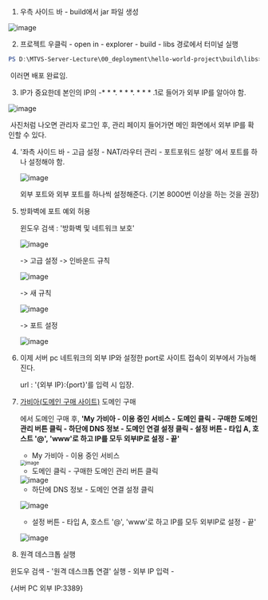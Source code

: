 1. 우측 사이드 바 - build에서 jar 파일 생성

![image](https://github.com/Subak-Uncle/Subak-Uncle/assets/115992753/312207f7-ad3b-45ea-83c8-8f5186cd6fc6)

2. 프로젝트 우클릭 - open in - explorer - build - libs 경로에서 터미널 실행 

~~~powershell
PS D:\MTVS-Server-Lecture\00_deployment\hello-world-project\build\libs> java -jar .\hello-0.0.1-SNAPSHOT.jar	
~~~

​	이러면 배포 완료임.



3. IP가 중요한데 본인의 IP의 -* * *. * * *. * * * .1로 들어가 외부 IP를 알아야 함.

![image](https://github.com/Subak-Uncle/Subak-Uncle/assets/115992753/060b4d2e-c724-4d60-81b7-17e6ac47889a)



​	사진처럼 나오면 관리자 로그인 후, 관리 페이지 들어가면 메인 화면에서 외부 IP를 확인할 수 있다.

4. '좌측 사이드 바 - 고급 설정 - NAT/라우터 관리 - 포트포워드 설정' 에서 포트를 하나 설정해야 함.

   ![image](https://github.com/Subak-Uncle/Subak-Uncle/assets/115992753/6f4a3c3d-ee55-417f-ae48-c96ebca6e220)

   외부 포트와 외부 포트를 하나씩 설정해준다. (기본 8000번 이상을 하는 것을 권장)

5. 방화벽에 포트 예외 허용

   윈도우 검색 : '방화벽 및 네트워크 보호'

   ![image](https://github.com/Subak-Uncle/Subak-Uncle/assets/115992753/d03fb06d-f984-477c-b26b-73453d5c2785)

   

   -> 고급 설정 -> 인바운드 규칙

   ![image](https://github.com/Subak-Uncle/Subak-Uncle/assets/115992753/5feebbfb-39c7-4cc7-b62c-511e9c5b3de6)

   -> 새 규칙

   ![image](https://github.com/Subak-Uncle/Subak-Uncle/assets/115992753/521be07f-0173-4099-8312-09c1c02518ad)

   

   -> 포트 설정

   ![image](https://github.com/Subak-Uncle/Subak-Uncle/assets/115992753/c4eb8e95-e7fe-4238-9b43-37928691f993)

   

   

6. 이제 서버 pc 네트워크의 외부 IP와 설정한 port로 사이트 접속이 외부에서 가능해진다.

   url : '{외부 IP}:{port}'를 입력 시 입장.

   

7. [가비아(도메인 구매 사이트)](https://www.gabia.com/?utm_source=google&utm_medium=cpc&utm_term=%25EA%25B0%2580%25EB%25B9%2584%25EC%2595%2584&utm_campaign=%25EA%25B0%2580%25EB%25B9%2584%25EC%2595%2584) 도메인 구매

   에서 도메인 구매 후, **'My 가비아 - 이용 중인 서비스 - 도메인 클릭 - 구매한 도메인 관리 버튼 클릭 - 하단에 DNS 정보 - 도메인 연결 설정 클릭 - 설정 버튼 - 타입 A, 호스트 '@', 'www'로 하고 IP를 모두 외부IP로 설정 - 끝'**

   

   - My 가비아 - 이용 중인 서비스 

   <img src="https://github.com/Subak-Uncle/Subak-Uncle/assets/115992753/197aeae3-07a1-4e4c-87ad-eb8d6ef46d6c" alt="image" style="zoom: 67%;" />

   - 도메인 클릭 - 구매한 도메인 관리 버튼 클릭 

   <img src="https://github.com/Subak-Uncle/Subak-Uncle/assets/115992753/3c8c012c-311c-4b61-a9b0-4d1bfc86366d" alt="image"  />

   - 하단에 DNS 정보 - 도메인 연결 설정 클릭

   ![image](https://github.com/Subak-Uncle/Subak-Uncle/assets/115992753/7f72392b-a84e-4cb6-b184-5b5991cfe1e4)

   

   - 설정 버튼 - 타입 A, 호스트 '@', 'www'로 하고 IP를 모두 외부IP로 설정 - 끝'

   ![image](https://github.com/Subak-Uncle/Subak-Uncle/assets/115992753/31f6bb16-2757-43ce-a4e4-8d95ff712892)

   

8. 원격 데스크톱 실행

​		윈도우 검색 - '원격 데스크톱 연결' 실행 - 외부 IP 입력 - 

​		{서버 PC 외부 IP:3389}



